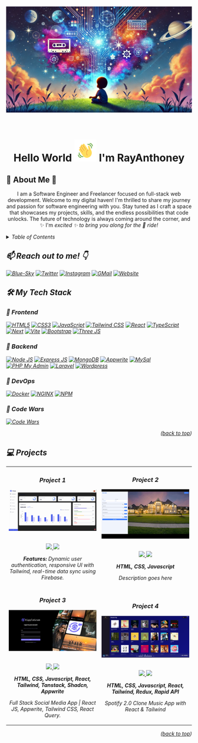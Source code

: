 <!-- Improved compatibility of back to top link: See: https://github.com/rayanthoney/rayanthoney -->

<a id="readme-top"></a>

<!-- MY BANNER SECTION -->

[![Product Name Screen Shot][product-screenshot]](https://example.com)

<br />
<div align="center">
  <h1 align="center"> Hello World <img src="images/projects/wave.gif" width="60px" height="60px"> I'm RayAnthoney</h1>
</div>

  <!-- MY ABOUT ME SECTION -->

## 🎇 About Me 🌟

<p align="center" >
I am a Software Engineer and Freelancer focused on full-stack web development. Welcome to my digital haven! I'm thrilled to share my journey and passion for software engineering with you. Stay tuned as I craft a space that showcases my projects, skills, and the endless possibilities that code unlocks. The future of technology is always coming around the corner, and ✨ I'm <em>excited<em> ✨ to bring you along for the 🎢 ride!
</p>

<!-- TABLE OF CONTENTS -->
<details>
  <summary>Table of Contents</summary>
  <ol>
    <li><a href="#reach-out-to-me">📫 Reach out to me! 👇</a></li>
    <li>
      <a href="#my-tech-stack">🛠️ My Tech Stack</a>
      <ul>
        <li><a href="#frontend">🎨 Frontend</a></li>
        <li><a href="#backend">🔧 Backend</a></li>
        <li><a href="#devops">🚀 DevOps</a></li>
        <li><a href="#code-wars">🤺 Code Wars</a></li>
      </ul>
    </li>
    <li><a href="#projects">Projects</a></li>
  </ol>
</details>

## 📫 Reach out to me! 👇

[![Blue-Sky][Blue-Sky]][Blue-Sky-url]
[![Twitter][Twitter]][Twitter-url]
[![Instagram][Instagram]][Instagram-url]
[![GMail][GMail]][GMail-url]
[![Website][Website]][Website-url]

<!-- MY TECH STACK -->

## 🛠️ My Tech Stack

### 🎨 Frontend

[![HTML5][HTML5]][HTML5-url]
[![CSS3][CSS3]][CSS3-url]
[![JavaScript][JavaScript]][JavaScript-url]
[![Tailwind CSS][Tailwind]][Tailwind-url]
[![React][React.JS]][React-url]
[![TypeScript][TypeScript]][TypeScript-url]
[![Next][Next.js]][Next-url]
[![Vite][Vite]][Vite-url]
[![Bootstrap][Bootstrap]][Bootstrap-url]
[![Three JS][Three.js]][Three.JS-url]

### 🔧 Backend

[![Node JS][Node.js]][Node.JS-url]
[![Express JS][Express.JS]][Express.JS-url]
[![MongoDB][MongoDB]][MongoDB-url]
[![Appwrite][Appwrite]][Appwrite-url]
[![MySql][MySql]][MySql-url]
[![PHP My Admin][PHPMyAdmin]][PHPMyAdmin-url]
[![Laravel][Laravel]][Laravel-url]
[![Wordpress][Wordpress]][Wordpress-url]

### 🚀 DevOps

[![Docker][Docker]][Docker-url]
[![NGINX][NGINX]][NGINX-url]
[![NPM][NPM]][NPM-url]

### 🤺 Code Wars

[![Code Wars][Code-Wars]][Code-Wars-url]

<p align="right">(<a href="#readme-top">back to top</a>)</p>

<!-- MY PROJECTS -->

## 💻 Projects

<div align="center">
	<table>
		<tr>
			<td width="50%">
				<h3 align="center">Project 1</h3>
				<div align="center">  
					<a href='-- PLACEHOLDER --' target="_blank">
						<img src="images/projects/refine.png" alt="project 1" height="100%" />
					</a>
<br>
<br>
					<p>
						<a href="https://github.com/codingphasedotcom/nextjslanding" target="_blank">
							<img src="https://img.shields.io/badge/Repo-lightgrey?style=for-the-badge&logo=github"/>
						</a>  
						<a href="-- PLACEHOLDER --" target="_blank">
              <img src="https://img.shields.io/badge/Live-lightgrey?style=for-the-badge&color=0892d0"/>
						</a><p>
                    <strong>Features:</strong> Dynamic user authentication, responsive UI with Tailwind, real-time data sync using Firebase.
                    </p>
    			</div>
    		</td>
    		<td width="50%">
    			<h3 align="center">Project 2</h3>
    			<div align="center" >
    				<a href='-- PLACEHOLDER --' target="_blank">
    					<img src="images/projects/cp-mortgage.gif" alt="project 2" height="100%" />
    				</a>
<br>
<br>
    				<p>
    					<a href="-- PLACEHOLDER --" target="_blank">
    						<img src="https://img.shields.io/badge/Repo-lightgrey?style=for-the-badge&logo=github"/>
    					</a>
    					<a href="-- PLACEHOLDER --" target="_blank">
    						<img src="https://img.shields.io/badge/Live-lightgrey?style=for-the-badge&color=0892d0"/>
    					</a>
    				</p>
    				 <p><strong>HTML, CSS, Javascript</strong></p>
    				<p>Description goes here</p>
    			</div>
        </tr>
        <tr>
            <td width="50%">
                <h3 align="center">Project 3</h3>
                <div align="center" >
                    <a href='https://github.com/rayanthoney/javascriptmastery/tree/main/jsm_react-tailwind-socialmedia' target="_blank">
                        <img src="images/projects/ripple-social2.png" alt="project 3" height="100%" />
                    </a>
<br>
<br>
                    <p>
                        <a href="-- PLACEHOLDER --" target="_blank">
    						<img src="https://img.shields.io/badge/Repo-lightgrey?style=for-the-badge&logo=github"/>
    					</a>
    					<a href="-- PLACEHOLDER --" target="_blank">
    						<img src="https://img.shields.io/badge/Live-lightgrey?style=for-the-badge&color=0892d0"/>
    					</a>
                    </p>
                    <p><strong>HTML, CSS, Javascript, React, Tailwind, Tanstack, Shadcn, Appwrite</strong></p>
    	    <p>Full Stack Social Media App | React JS, Appwrite, Tailwind CSS, React Query.</p>
                </div>
            </td>
            <td width="50%">
                <h3 align="center">Project 4</h3>
                <div align="center">
                    <a href='https://img.shields.io/badge/Live-lightgrey?style=for-the-badge&color=0892d0' target="_blank">
                        <img src="images/projects/a_capella.png" alt="project 4" height="100%" />
                    </a>
<br>
<br>
                    <p>
                        <a href="-- PLACEHOLDER --" target="_blank">
    						<img src="https://img.shields.io/badge/Repo-lightgrey?style=for-the-badge&logo=github"/>
    					</a>
    					<a href="-- PLACEHOLDER --" target="_blank">
    						<img src="https://img.shields.io/badge/Live-lightgrey?style=for-the-badge&color=0892d0"/>
    					</a>
                    </p>
                    <p><strong>HTML, CSS, Javascript, React, Tailwind, Redux, Rapid API</strong></p>
    	    <p>Spotify 2.0 Clone Music App with React & Tailwind</p>
                </div>
            </td>
        </tr>
    </table>

<p align="right">(<a href="#readme-top">back to top</a>)</p>

<!-- MARKDOWN LINKS & IMAGES -->
<!-- https://www.markdownguide.org/basic-syntax/#reference-style-links -->

<!-- FRONT END -->

[Blue-Sky]: https://img.shields.io/badge/Blue_Sky-0085ff?style=for-the-badge&logo=bluesky&logoColor=white
[Blue-Sky-url]: https://bsky.app/profile/rayanthoney.bsky.social
[Twitter]: https://img.shields.io/badge/Twitter-08afee?style=for-the-badge&logo=x&logoColor=white
[Twitter-url]: https://x.com/rayanthoney
[Instagram]: https://img.shields.io/badge/Instagram-d43aae?style=for-the-badge&logo=instagram&logoColor=white
[Instagram-url]: https://www.instagram.com/rayanthoney/
[GMail]: https://img.shields.io/badge/Email-cb3837?style=for-the-badge&logo=gmail&logoColor=white
[GMail-url]: mailto:contact@rayanthoney.com
[Website]: https://img.shields.io/badge/Website-7952B3?style=for-the-badge&logo=firefox&logoColor=white"
[Website-url]: https://rayanthoney.com

<!-- CODE WARS -->

[Code-Wars]: https://img.shields.io/badge/Code_Wars-f05656?style=for-the-badge&logo=codewars&logoColor=white
[Code-Wars-url]: https://github.com/rayanthoney/100Devs-Bootcamp/tree/master/code-wars

<!-- BANNER IMAGE -->

[product-screenshot]: images/projects/screenshot.webp

<!-- FRONTEND -->

[HTML5]: https://img.shields.io/badge/HTML5-E34F26?style=for-the-badge&logo=html5&logoColor=white
[HTML5-url]: https://example.com
[CSS3]: https://img.shields.io/badge/CSS3-1572B6?style=for-the-badge&logo=css3&logoColor=white
[CSS3-url]: https://developer.mozilla.org/en-US/docs/Web/CSS
[JavaScript]: https://img.shields.io/badge/JavaScript-F7DF1E?style=for-the-badge&logo=javascript&logoColor=black
[JavaScript-url]: https://www.javascript.com/
[Tailwind]: https://img.shields.io/badge/Tailwind_CSS-06B6D4?style=for-the-badge&logo=tailwindcss&logoColor=white
[Tailwind-url]: https://tailwindcss.com/
[React.js]: https://img.shields.io/badge/React-20232A?style=for-the-badge&logo=react&logoColor=61DAFB
[React-url]: https://react.dev/
[TypeScript]: https://img.shields.io/badge/TypeScript-007ACC?style=for-the-badge&logo=typescript&logoColor=white
[TypeScript-url]: https://www.typescriptlang.org/
[Next.js]: https://img.shields.io/badge/next.js-000000?style=for-the-badge&logo=nextdotjs&logoColor=white
[Next-url]: https://nextjs.org/
[Vite]: https://img.shields.io/badge/Vite-007ACC?style=for-the-badge&logo=vite&logoColor=white
[Vite-url]: https://vite.dev/
[Bootstrap]: https://img.shields.io/badge/Bootstrap-7952B3?style=for-the-badge&logo=bootstrap&logoColor=white
[Bootstrap-url]: https://getbootstrap.com
[Three.JS]: https://img.shields.io/badge/Three.js-000000?style=for-the-badge&logo=three.js&logoColor=white
[Three.JS-url]: https://threejs.org/

<!-- BACKEND -->

[Node.JS]: https://img.shields.io/badge/Node.js-339933?style=for-the-badge&logo=nodedotjs&logoColor=white
[Node.JS-url]: https://nodejs.org/
[Express.JS]: https://img.shields.io/badge/Express.js-000000?style=for-the-badge&logo=express&logoColor=white
[Express.JS-url]: https://expressjs.com/
[MongoDB]: https://img.shields.io/badge/MongoDB-47A248?style=for-the-badge&logo=mongodb&logoColor=white
[MongoDB-url]: https://www.mongodb.com/
[Appwrite]: https://img.shields.io/badge/Appwrite-F02E65?style=for-the-badge&logo=appwrite&logoColor=white
[Appwrite-url]: https://appwrite.io/
[MySql]: https://img.shields.io/badge/MySQL-4479A1?style=for-the-badge&logo=mysql&logoColor=white
[MySql-url]: https://www.mysql.com/
[PHPMyAdmin]: https://img.shields.io/badge/Php_My_Admin-6C78AF?style=for-the-badge&logo=phpmyadmin&logoColor=white
[PHPMyAdmin-url]: https://www.phpmyadmin.net/
[Laravel]: https://img.shields.io/badge/Laravel-FF2D20?style=for-the-badge&logo=laravel&logoColor=white
[Laravel-url]: https://laravel.com
[Wordpress]: https://img.shields.io/badge/WordPress-%23117AC9.svg?style=for-the-badge&logo=WordPress&logoColor=white
[Wordpress-url]: https://wordpress.com/

<!-- DEV OPS -->

[Docker]: https://img.shields.io/badge/Docker-2496ED?style=for-the-badge&logo=docker&logoColor=white
[Docker-url]: https://www.docker.com/
[NGINX]: https://img.shields.io/badge/Nginx-269539?style=for-the-badge&logo=nginx&logoColor=white
[NGINX-url]: https://nginx.org/
[NPM]: https://img.shields.io/badge/NPM-CB3837?style=for-the-badge&logo=npm&logoColor=white
[NPM-url]: https://www.npmjs.com/
